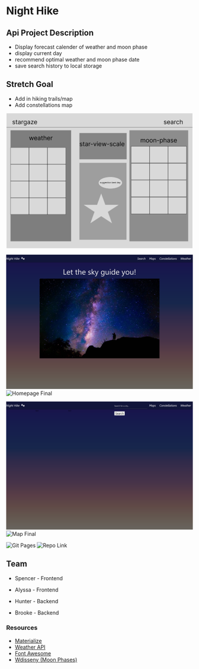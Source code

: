 # Night Hike

## Api Project Description
-   Display forecast calender of weather and moon phase
-   display current day
-   recommend optimal weather and moon phase date
-   save search history to local storage

## Stretch Goal
-   Add in hiking trails/map
-   Add constellations map

![WireFrame](./assets/images/wireframe.png)

![Homepage Start](./assets/images/homepage.png)
![Homepage Final]()

![Map Start](./assets/images/map.png)
![Map Final]()

![Git Pages](https://night-hike.github.io/night-hike/)
![Repo Link](https://github.com/night-hike/night-hike)

## Team
-  Spencer  - Frontend
-  Alyssa   - Frontend

-  Hunter   - Backend
-  Brooke   - Backend

### Resources
-   [Materialize](https://cdnjs.cloudflare.com/ajax/libs/materialize/1.0.0/css/materialize.min.css)
-   [Weather API](http://api.openweathermap.org)
-   [Font Awesome](https://kit.fontawesome.com/73f5b40986.js)
-   [Wdisseny (Moon Phases)](http://www.wdisseny.com/lluna/?lang=en)